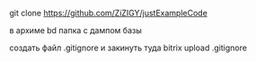 git clone https://github.com/ZiZIGY/justExampleCode

в архиме bd папка с дампом базы

создать файл .gitignore
и закинуть туда 
bitrix
upload
.gitignore
